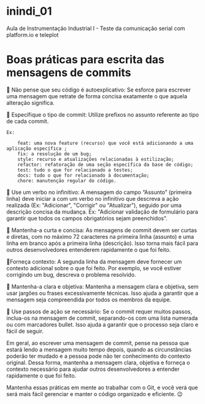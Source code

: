 # inindi_01

Aula de Instrumentação Industrial I - Teste da comunicação serial com platform.io e teleplot

# Boas práticas para escrita das mensagens de commits

📌 Não pense que seu código é autoexplicativo: Se esforce para escrever uma mensagem que retrate de forma concisa exatamente o que aquela alteração significa.

📌 Especifique o tipo de commit: Utilize prefixos no assunto referente ao tipo de cada commit. 

    Ex:

        feat: uma nova feature (recurso) que você está adicionando a uma aplicação específica ;
        fix: a resolução de um bug;
        style: recurso e atualizações relacionadas à estilização;
        refactor: refatoração de uma seção específica da base de código;
        test: tudo o que for relacionado a testes;
        docs: tudo o que for relacionado à documentação;
        chore: manutenção regular do código. 
        
📌 Use um verbo no infinitivo: A mensagem do campo “Assunto” (primeira linha) deve iniciar a com um verbo no infinitivo que descreva a ação realizada (Ex: "Adicionar", "Corrigir" ou "Atualizar"), seguido por uma descrição concisa da mudança. Ex: "Adicionar validação de formulário para garantir que todos os campos obrigatórios sejam preenchidos".

📌 Mantenha-a curta e concisa: As mensagens de commit devem ser curtas e diretas, com no máximo 72 caracteres na primeira linha (assunto) e uma linha em branco após a primeira linha (descrição). Isso torna mais fácil para outros desenvolvedores entenderem rapidamente o que foi feito.

📌Forneça contexto: A segunda linha da mensagem deve fornecer um contexto adicional sobre o que foi feito. Por exemplo, se você estiver corrigindo um bug, descreva o problema resolvido.

📌 Mantenha-a clara e objetiva: Mantenha a mensagem clara e objetiva, sem usar jargões ou frases excessivamente técnicas. Isso ajuda a garantir que a mensagem seja compreendida por todos os membros da equipe.

📌 Use passos de ação se necessário: Se o commit requer muitos passos, inclua-os na mensagem de commit, separando-os com uma lista numerada ou com marcadores bullet. Isso ajuda a garantir que o processo seja claro e fácil de seguir.

Em geral, ao escrever uma mensagem de commit, pense na pessoa que estará lendo a mensagem muito tempo depois, quando as circunstâncias poderão ter mudado e a pessoa pode não ter conhecimento do contexto original. Dessa forma, mantenha a mensagem clara, objetiva e forneça o contexto necessário para ajudar outros desenvolvedores a entender rapidamente o que foi feito.

Mantenha essas práticas em mente ao trabalhar com o Git, e você verá que será mais fácil gerenciar e manter o código organizado e eficiente. 😉
